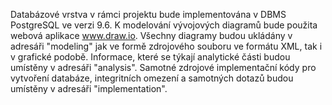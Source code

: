 Databázové vrstva v rámci projektu bude implementována v DBMS PostgreSQL ve verzi 9.6. K modelování vývojových diagramů bude použita webová aplikace www.draw.io. Všechny diagramy budou ukládány v adresáři "modeling" jak ve formě zdrojového souboru ve formátu XML, tak i v grafické podobě. Informace, které se týkají analytické části budou umístěny v adresáři "analysis". Samotné zdrojové implementační kódy pro vytvoření databáze, integritních omezení a samotných dotazů budou umístěny v adresáři "implementation".